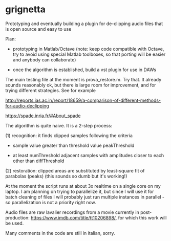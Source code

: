 # grignetta
Prototyping and eventually building a plugin for de-clipping audio files that is open source and easy to use

Plan:
- prototyping in Matlab/Octave 
  (note: keep code compatible with Octave, try to avoid using special Matlab toolboxes, so that porting will be easier
   and anybody can collaborate)

- once the algorithm is established, build a vst plugin for use in DAWs


The main testing file at the moment is prova_restore.m. Try that. It already sounds reasonably ok, but there is large room for improvement, and for trying different strategies. See for example

http://reports.ias.ac.in/report/18659/a-comparison-of-different-methods-for-audio-declipping

https://spade.inria.fr/#About_spade

The algorithm is quite naive. It is a 2-step process:

(1) recognition: it finds clipped samples following the criteria

   - sample value greater than threshold value peakThreshold
  
   - at least numThreshold adjacent samples with amplitudes closer to each other than diffThreshold
  
(2) restoration: clipped areas are substituted by least-square fit of parabolas (peaks) (this sounds so dumb but it's working!)

At the moment the script runs at about 3x realtime on a single core on my laptop. I am planning on trying to parallelize it, but since I will use it for batch cleaning of files I will probably just run multiple instances in parallel - so parallelization is not a priority right now.

Audio files are raw lavalier recordings from a movie currently in post-production: https://www.imdb.com/title/tt10206898/, for which this work will be used.

Many comments in the code are still in italian, sorry.

